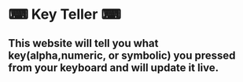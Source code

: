 # ⌨ Key Teller ⌨
## This website will tell you what key(alpha,numeric, or symbolic) you pressed from your keyboard and will update it live.
